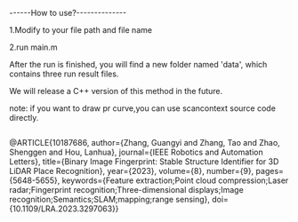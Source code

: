 ------How to use?--------------

1.Modify to your file path and file name

2.run main.m

After the run is finished, you will find a new folder named 'data', which contains three run result files.

We will release a C++ version of this method in the future.

note: if you want to draw pr curve,you can use scancontext source code directly.

<img title="" src="file:///C:/Users/张广毅/AppData/Roaming/marktext/images/2025-02-16-21-34-27-image.png" alt="" data-align="center">

@ARTICLE{10187686,
 author={Zhang, Guangyi and Zhang, Tao and Zhao, Shenggen and Hou, Lanhua},
 journal={IEEE Robotics and Automation Letters}, 
title={Binary Image Fingerprint: Stable Structure Identifier for 3D LiDAR Place Recognition}, 
year={2023},
 volume={8},
 number={9},
 pages={5648-5655},
 keywords={Feature extraction;Point cloud compression;Laser radar;Fingerprint recognition;Three-dimensional displays;Image recognition;Semantics;SLAM;mapping;range sensing},
 doi={10.1109/LRA.2023.3297063}}
